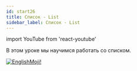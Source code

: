 ```yaml
---
id: start26
title: Список - List
sidebar_label: Список - List
---
```


import YouTube from 'react-youtube'

В этом уроке мы научимся работать со списком.

<YouTube videoId='EVOJpfQU3zE' />

[![EnglishMoji!](/img/logo/englishmoji.png)](https://link-to.app/xvh7Ush9kl)
